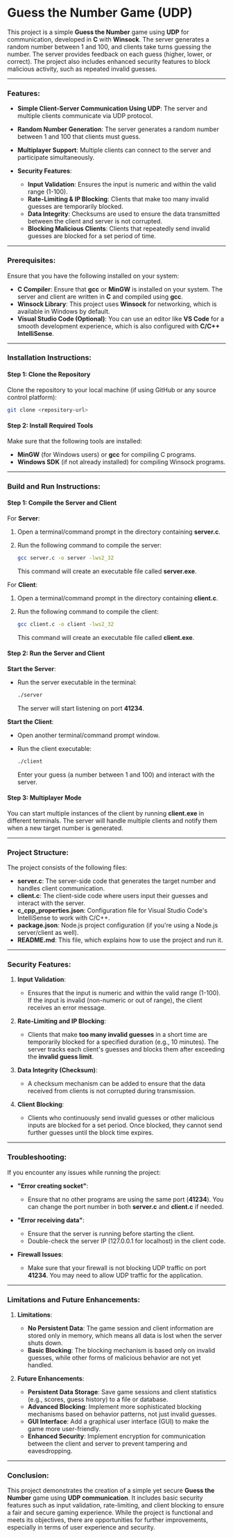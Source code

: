 # Guess the Number Game (UDP)

This project is a simple **Guess the Number** game using **UDP** for communication, developed in **C** with **Winsock**. The server generates a random number between 1 and 100, and clients take turns guessing the number. The server provides feedback on each guess (higher, lower, or correct). The project also includes enhanced security features to block malicious activity, such as repeated invalid guesses.

---

### **Features**:

* **Simple Client-Server Communication Using UDP**: The server and multiple clients communicate via UDP protocol.
* **Random Number Generation**: The server generates a random number between 1 and 100 that clients must guess.
* **Multiplayer Support**: Multiple clients can connect to the server and participate simultaneously.
* **Security Features**:

  * **Input Validation**: Ensures the input is numeric and within the valid range (1-100).
  * **Rate-Limiting & IP Blocking**: Clients that make too many invalid guesses are temporarily blocked.
  * **Data Integrity**: Checksums are used to ensure the data transmitted between the client and server is not corrupted.
  * **Blocking Malicious Clients**: Clients that repeatedly send invalid guesses are blocked for a set period of time.

---

### **Prerequisites**:

Ensure that you have the following installed on your system:

* **C Compiler**: Ensure that **gcc** or **MinGW** is installed on your system. The server and client are written in **C** and compiled using **gcc**.
* **Winsock Library**: This project uses **Winsock** for networking, which is available in Windows by default.
* **Visual Studio Code (Optional)**: You can use an editor like **VS Code** for a smooth development experience, which is also configured with **C/C++ IntelliSense**.

---

### **Installation Instructions**:

#### **Step 1: Clone the Repository**

Clone the repository to your local machine (if using GitHub or any source control platform):

```bash
git clone <repository-url>
```

#### **Step 2: Install Required Tools**

Make sure that the following tools are installed:

* **MinGW** (for Windows users) or **gcc** for compiling C programs.
* **Windows SDK** (if not already installed) for compiling Winsock programs.

---

### **Build and Run Instructions**:

#### **Step 1: Compile the Server and Client**

For **Server**:

1. Open a terminal/command prompt in the directory containing **server.c**.
2. Run the following command to compile the server:

   ```bash
   gcc server.c -o server -lws2_32
   ```

   This command will create an executable file called **server.exe**.

For **Client**:

1. Open a terminal/command prompt in the directory containing **client.c**.
2. Run the following command to compile the client:

   ```bash
   gcc client.c -o client -lws2_32
   ```

   This command will create an executable file called **client.exe**.

#### **Step 2: Run the Server and Client**

**Start the Server**:

* Run the server executable in the terminal:

  ```bash
  ./server
  ```

  The server will start listening on port **41234**.

**Start the Client**:

* Open another terminal/command prompt window.
* Run the client executable:

  ```bash
  ./client
  ```

  Enter your guess (a number between 1 and 100) and interact with the server.

#### **Step 3: Multiplayer Mode**

You can start multiple instances of the client by running **client.exe** in different terminals. The server will handle multiple clients and notify them when a new target number is generated.

---

### **Project Structure**:

The project consists of the following files:

* **server.c**: The server-side code that generates the target number and handles client communication.
* **client.c**: The client-side code where users input their guesses and interact with the server.
* **c\_cpp\_properties.json**: Configuration file for Visual Studio Code's IntelliSense to work with C/C++.
* **package.json**: Node.js project configuration (if you're using a Node.js server/client as well).
* **README.md**: This file, which explains how to use the project and run it.

---

### **Security Features**:

1. **Input Validation**:

   * Ensures that the input is numeric and within the valid range (1-100). If the input is invalid (non-numeric or out of range), the client receives an error message.

2. **Rate-Limiting and IP Blocking**:

   * Clients that make **too many invalid guesses** in a short time are temporarily blocked for a specified duration (e.g., 10 minutes). The server tracks each client's guesses and blocks them after exceeding the **invalid guess limit**.

3. **Data Integrity (Checksum)**:

   * A checksum mechanism can be added to ensure that the data received from clients is not corrupted during transmission.

4. **Client Blocking**:

   * Clients who continuously send invalid guesses or other malicious inputs are blocked for a set period. Once blocked, they cannot send further guesses until the block time expires.

---

### **Troubleshooting**:

If you encounter any issues while running the project:

* **"Error creating socket"**:

  * Ensure that no other programs are using the same port (**41234**). You can change the port number in both **server.c** and **client.c** if needed.

* **"Error receiving data"**:

  * Ensure that the server is running before starting the client.
  * Double-check the server IP (127.0.0.1 for localhost) in the client code.

* **Firewall Issues**:

  * Make sure that your firewall is not blocking UDP traffic on port **41234**. You may need to allow UDP traffic for the application.

---

### **Limitations and Future Enhancements**:

1. **Limitations**:

   * **No Persistent Data**: The game session and client information are stored only in memory, which means all data is lost when the server shuts down.
   * **Basic Blocking**: The blocking mechanism is based only on invalid guesses, while other forms of malicious behavior are not yet handled.

2. **Future Enhancements**:

   * **Persistent Data Storage**: Save game sessions and client statistics (e.g., scores, guess history) to a file or database.
   * **Advanced Blocking**: Implement more sophisticated blocking mechanisms based on behavior patterns, not just invalid guesses.
   * **GUI Interface**: Add a graphical user interface (GUI) to make the game more user-friendly.
   * **Enhanced Security**: Implement encryption for communication between the client and server to prevent tampering and eavesdropping.

---

### **Conclusion**:

This project demonstrates the creation of a simple yet secure **Guess the Number** game using **UDP communication**. It includes basic security features such as input validation, rate-limiting, and client blocking to ensure a fair and secure gaming experience. While the project is functional and meets its objectives, there are opportunities for further improvements, especially in terms of user experience and security.
